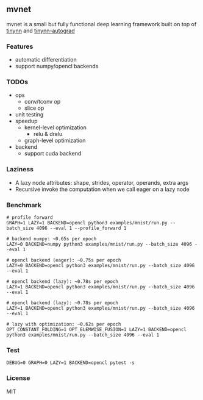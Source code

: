 ## mvnet

mvnet is a small but fully functional deep learning framework built on top of [tinynn](https://github.com/borgwang/tinynn) and [tinynn-autograd](https://github.com/borgwang/tinynn-autograd)

### Features
- automatic differentiation
- support numpy/opencl backends

### TODOs
- ops
  - conv/tconv op
  - slice op
- unit testing
- speedup
  - kernel-level optimization
    - relu & drelu
  - graph-level optimization
- backend
  - support cuda backend

### Laziness

- A lazy node attributes: shape, strides, operator, operands, extra args
- Recursive invoke the computation when we call eager on a lazy node

### Benchmark
```
# profile forward
GRAPH=1 LAZY=1 BACKEND=opencl python3 examples/mnist/run.py --batch_size 4096 --eval 1 --profile_forward 1
```

```
# backend numpy: ~0.65s per epoch
LAZY=0 BACKEND=numpy python3 examples/mnist/run.py --batch_size 4096 --eval 1

# opencl backend (eager): ~0.75s per epoch
LAZY=0 BACKEND=opencl python3 examples/mnist/run.py --batch_size 4096 --eval 1

# opencl backend (lazy): ~0.78s per epoch
LAZY=1 BACKEND=opencl python3 examples/mnist/run.py --batch_size 4096 --eval 1

# opencl backend (lazy): ~0.78s per epoch
LAZY=1 BACKEND=opencl python3 examples/mnist/run.py --batch_size 4096 --eval 1

# lazy with optimization: ~0.62s per epoch
OPT_CONSTANT_FOLDING=1 OPT_ELEMWISE_FUSION=1 LAZY=1 BACKEND=opencl python3 examples/mnist/run.py --batch_size 4096 --eval 1
```

### Test
```
DEBUG=0 GRAPH=0 LAZY=1 BACKEND=opencl pytest -s
```

### License

MIT

